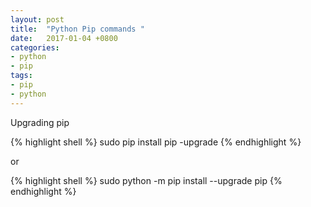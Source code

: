 ```yaml
---
layout: post
title:  "Python Pip commands "
date:   2017-01-04 +0800
categories:
- python
- pip
tags:
- pip
- python
---
```


Upgrading pip

{% highlight shell %} 
sudo pip install pip -upgrade
{% endhighlight %}

or

{% highlight shell %} 
sudo python -m pip install --upgrade pip
{% endhighlight %}
